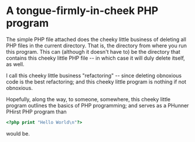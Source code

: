 A tongue-firmly-in-cheek PHP program
==========================

The simple PHP file attached does the cheeky little business of deleting all PHP files in the current directory. That is, the directory from where you run this program. This can (although it doesn't have to) be the directory that contains this cheeky little PHP file -- in which case it will duly delete itself, as well.

I call this cheeky little business "refactoring" -- since deleting obnoxious code is the best refactoring; and this cheeky little program is nothing if not obnoxious.

Hopefully, along the way, to someone, somewhere, this cheeky little program outlines the basics of PHP programming; and serves as a PHunner PHirst PHP program than 

```php
<?php print "Hello World\n"?>
```

would be.